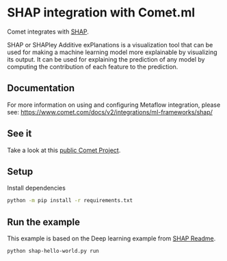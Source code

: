 # SHAP integration with Comet.ml

Comet integrates with [SHAP](https://github.com/slundberg/shap).

SHAP or SHAPley Additive exPlanations is a visualization tool that can be used for making a machine learning model more explainable by visualizing its output. It can be used for explaining the prediction of any model by computing the contribution of each feature to the prediction.

## Documentation

For more information on using and configuring Metaflow integration, please see: https://www.comet.com/docs/v2/integrations/ml-frameworks/shap/

## See it

Take a look at this [public Comet Project](https://www.comet.com/examples/comet-example-shap-hello-world).

## Setup

Install dependencies

```bash
python -m pip install -r requirements.txt
```

## Run the example

This example is based on the Deep learning example from [SHAP Readme](https://github.com/slundberg/shap#deep-learning-example-with-gradientexplainer-tensorflowkeraspytorch-models).


```bash
python shap-hello-world.py run
```